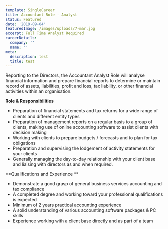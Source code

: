 ```yaml
---
template: SingleCareer
title: Accountant Role - Analyst
status: Featured
date: '2019-09-04'
featuredImage: /images/uploads/7-mar.jpg
excerpt: Full Time Analyst Required
careerDetails:
  company: ''
  name: ''
meta:
  description: test
  title: test
---
```

Reporting to the Directors, the Accountant Analyst Role will analyse financial information and prepare financial reports to determine or maintain record of assets, liabilities, profit and loss, tax liability, or other financial activities within an organisation.



**Role & Responsibilities**



* Preparation of financial statements and tax returns for a wide range of clients and different entity types
* Preparation of management reports on a regular basis to a group of clients, making use of online accounting software to assist clients with decision making
* Working with clients to prepare budgets / forecasts and to plan for tax obligations
* Preparation and supervising the lodgement of activity statements for your clients
* Generally managing the day-to-day relationship with your client base and liaising with directors as and when required.



**Qualifications and Experience**



* Demonstrate a good grasp of general business services accounting and tax compliance 
* A completed degree and working toward your professional qualifications is expected
* Minimum of 2 years practical accounting experience
* A solid understanding of various accounting software packages & PC skills
* Experience working with a client base directly and as part of a team
